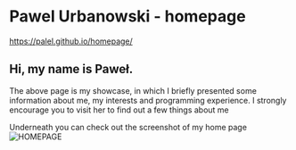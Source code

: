 # Pawel Urbanowski - homepage

https://palel.github.io/homepage/
## Hi, my name is Paweł.

The above page is my showcase, in which I briefly presented some information about me, my interests and programming experience. I strongly encourage you to visit her to find out a few things about me

Underneath you can check out the screenshot of my home page 
![HOMEPAGE](https://raw.githubusercontent.com/palel/homepage/main/images/homepage%20-%20screenshot.png)